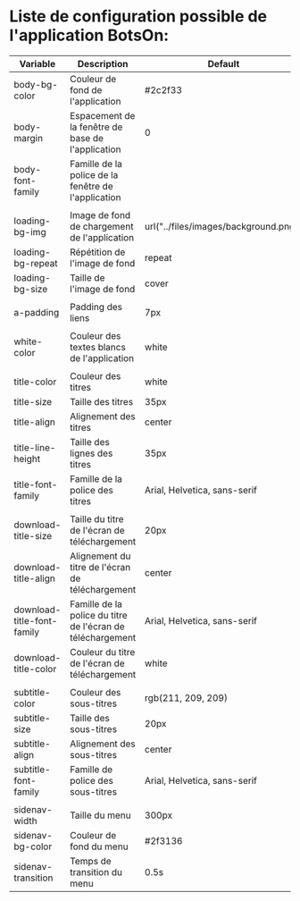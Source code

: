 # Liste de configuration possible de l'application BotsOn:

Variable | Description | Default
--- | --- | ---
body-bg-color | Couleur de fond de l'application | #2c2f33
body-margin | Espacement de la fenêtre de base de l'application | 0
body-font-family | Famille de la police de la fenêtre de l'application | 
 | | 
loading-bg-img | Image de fond de chargement de l'application | url("../files/images/background.png")
loading-bg-repeat | Répétition de l'image de fond | repeat
loading-bg-size | Taille de l'image de fond | cover
 | | 
a-padding | Padding des liens | 7px
 | | 
white-color | Couleur des textes blancs de l'application | white
 | | 
title-color | Couleur des titres | white
title-size | Taille des titres | 35px
title-align | Alignement des titres | center
title-line-height | Taille des lignes des titres | 35px
title-font-family | Famille de la police des titres | Arial, Helvetica, sans-serif
 | | 
download-title-size | Taille du titre de l'écran de téléchargement | 20px
download-title-align | Alignement du titre de l'écran de téléchargement | center
download-title-font-family | Famille de la police du titre de l'écran de téléchargement | Arial, Helvetica, sans-serif
download-title-color | Couleur du titre de l'écran de téléchargement | white
 | | 
subtitle-color | Couleur des sous-titres | rgb(211, 209, 209)
subtitle-size | Taille des sous-titres | 20px
subtitle-align | Alignement des sous-titres | center
subtitle-font-family | Famille de police des sous-titres | Arial, Helvetica, sans-serif
 | | 
sidenav-width | Taille du menu | 300px
sidenav-bg-color | Couleur de fond du menu | #2f3136
sidenav-transition | Temps de transition du menu | 0.5s
